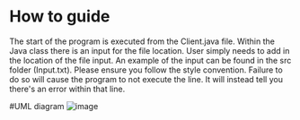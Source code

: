 # How to guide
The start of the program is executed from the Client.java file. Within the Java class there is an input for the file location. User simply needs to add in the location of the file input. An example of the input can be found in the src folder (Input.txt). Please ensure you follow the style convention. Failure to do so will cause the program to not execute the line. It will instead tell you there's an error within that line.

#UML diagram
![image](https://user-images.githubusercontent.com/53289281/220096773-25a1bfcc-ccd5-49e4-9536-671bd85c61dd.png)

